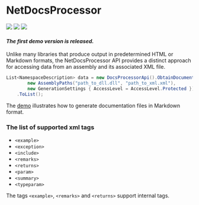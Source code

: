 # NetDocsProcessor

[![](https://img.shields.io/badge/.NET%20-6.0%20%7C%207.0-blueviolet)](https://dotnet.microsoft.com/en-us/download/dotnet/7.0) [![](https://img.shields.io/nuget/v/Akov.NetDocsProcessor)](https://www.nuget.org/packages/Akov.NetDocsProcessor/) [![](https://img.shields.io/nuget/dt/akov.NetDocsProcessor)](https://www.nuget.org/packages/Akov.NetDocsProcessor/)

#### *The first demo version is released.*

Unlike many libraries that produce output in predetermined HTML or Markdown formats, the NetDocsProcessor API provides a distinct approach for accessing data from an assembly and its associated XML file.

```csharp
List<NamespaceDescription> data = new DocsProcessorApi().ObtainDocumentation(
        new AssemblyPaths("path_to_dll.dll", "path_to_xml.xml"),
        new GenerationSettings { AccessLevel = AccessLevel.Protected })
    .ToList();
```

The [demo](https://github.com/akovanev/NetDocsProcessor/blob/main/demo/Akov.Chillout.Demo/Program.cs)  illustrates how to generate documentation files in Markdown format.

### The list of supported xml tags

* `<example>`
* `<exception>`
* `<include>`
* `<remarks>` 
* `<returns>`
* `<param>`
* `<summary>`
* `<typeparam>`


The tags `<example>`, `<remarks>` and `<returns>` support internal tags. 